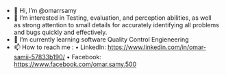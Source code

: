 - 👋 Hi, I’m @omarrsamy
- 👀 I’m interested in Testing, evaluation, and perception abilities, as well as strong attention to small details for accurately identifying all problems and bugs quickly and effectively.
- 🌱 I’m currently learning software Quality Control Engieneering 
- 📫 How to reach me : 
                        • LinkedIn: https://www.linkedin.com/in/omar-samii-57833b190/
                        • Facebook: https://www.facebook.com/omar.samy.500
                       
<!---
omarrsamy/omarrsamy is a ✨ special ✨ repository because its `README.md` (this file) appears on your GitHub profile.
You can click the Preview link to take a look at your changes.
--->
